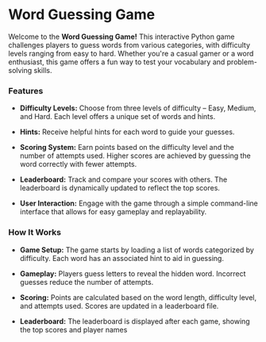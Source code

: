 # Word Guessing Game

Welcome to the **Word Guessing Game!** This interactive Python game challenges players to guess words from various categories, with difficulty levels ranging from easy to hard. Whether you're a casual gamer or a word enthusiast, this game offers a fun way to test your vocabulary and problem-solving skills.

### Features

- **Difficulty Levels:** Choose from three levels of difficulty – Easy, Medium, and Hard. Each level offers a unique set of words and hints.
  
- **Hints:** Receive helpful hints for each word to guide your guesses.
  
- **Scoring System:** Earn points based on the difficulty level and the number of attempts used. Higher scores are achieved by guessing the word correctly with fewer attempts.
  
- **Leaderboard:** Track and compare your scores with others. The leaderboard is dynamically updated to reflect the top scores.
  
- **User Interaction:** Engage with the game through a simple command-line interface that allows for easy gameplay and replayability.

### How It Works

- **Game Setup:** The game starts by loading a list of words categorized by difficulty. Each word has an associated hint to aid in guessing.
  
- **Gameplay:** Players guess letters to reveal the hidden word. Incorrect guesses reduce the number of attempts.
  
- **Scoring:** Points are calculated based on the word length, difficulty level, and attempts used. Scores are updated in a leaderboard file.
  
- **Leaderboard:** The leaderboard is displayed after each game, showing the top scores and player names

